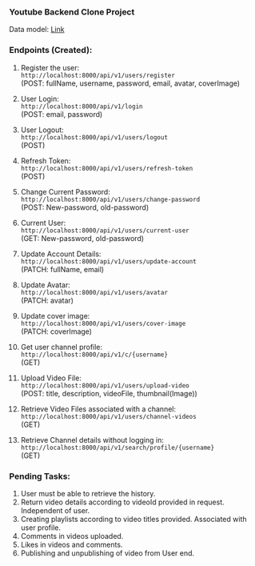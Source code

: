 ### Youtube Backend Clone Project

Data model: [Link](https://app.eraser.io/workspace/YtPqZ1VogxGy1jzIDkzj)

### Endpoints (Created):
1. Register the user:
\
 `http://localhost:8000/api/v1/users/register` 
 \
 (POST: fullName, username, password, email, avatar, coverImage)

2. User Login:
\
 `http://localhost:8000/api/v1/login` 
 \
 (POST: email, password)

3. User Logout: \
`http://localhost:8000/api/v1/users/logout` 
\
(POST)

4. Refresh Token:
\
`http://localhost:8000/api/v1/users/refresh-token` 
\
(POST)

5. Change Current Password: 
\
`http://localhost:8000/api/v1/users/change-password` 
\
(POST: New-password, old-password)

6. Current User: 
\
`http://localhost:8000/api/v1/users/current-user` 
\
(GET: New-password, old-password)

7. Update Account Details:
\
`http://localhost:8000/api/v1/users/update-account` 
\
(PATCH: fullName, email)

8. Update Avatar: 
\
`http://localhost:8000/api/v1/users/avatar` 
\
(PATCH: avatar)

9. Update cover image: 
\
`http://localhost:8000/api/v1/users/cover-image` 
\
(PATCH: coverImage)

10. Get user channel profile: 
\
`http://localhost:8000/api/v1/c/{username}` 
\
(GET)

11. Upload Video File: 
\
`http://localhost:8000/api/v1/users/upload-video` 
\
(POST: title, description, videoFile, thumbnail(Image))

12. Retrieve Video Files associated with a channel:
\
`http://localhost:8000/api/v1/users/channel-videos`
\
(GET)

13. Retrieve Channel details without logging in:
\
`http://localhost:8000/api/v1/search/profile/{username}`
\
(GET)

### Pending Tasks:
1. User must be able to retrieve the history.
2. Return video details according to videoId provided in request. Independent of user.
3. Creating playlists according to video titles provided. Associated with user profile.
4. Comments in videos uploaded. 
5. Likes in videos and comments.
6. Publishing and unpublishing of video from User end.




